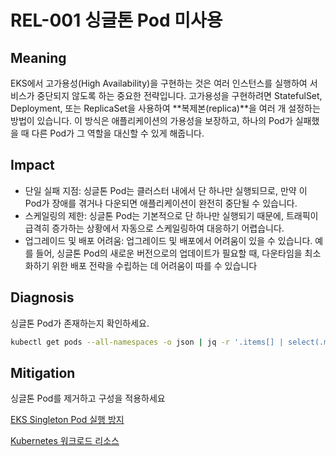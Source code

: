 # REL-001 싱글톤 Pod 미사용

## Meaning
EKS에서 고가용성(High Availability)을 구현하는 것은 여러 인스턴스를 실행하여 서비스가 중단되지 않도록 하는 중요한 전략입니다. 고가용성을 구현하려면 StatefulSet, Deployment, 또는 ReplicaSet을 사용하여 **복제본(replica)**을 여러 개 설정하는 방법이 있습니다. 이 방식은 애플리케이션의 가용성을 보장하고, 하나의 Pod가 실패했을 때 다른 Pod가 그 역할을 대신할 수 있게 해줍니다.

## Impact
- 단일 실패 지점: 싱글톤 Pod는 클러스터 내에서 단 하나만 실행되므로, 만약 이 Pod가 장애를 겪거나 다운되면 애플리케이션이 완전히 중단될 수 있습니다.
- 스케일링의 제한: 싱글톤 Pod는 기본적으로 단 하나만 실행되기 때문에, 트래픽이 급격히 증가하는 상황에서 자동으로 스케일링하여 대응하기 어렵습니다.
- 업그레이드 및 배포 어려움: 업그레이드 및 배포에서 어려움이 있을 수 있습니다. 예를 들어, 싱글톤 Pod의 새로운 버전으로의 업데이트가 필요할 때, 다운타임을 최소화하기 위한 배포 전략을 수립하는 데 어려움이 따를 수 있습니다

## Diagnosis
싱글톤 Pod가 존재하는지 확인하세요.

```bash
kubectl get pods --all-namespaces -o json | jq -r '.items[] | select(.metadata.ownerReferences | length == 0) | "namespace: \(.metadata.namespace) | podName: \(.metadata.name)"'
```

## Mitigation
싱글톤 Pod를 제거하고 구성을 적용하세요

[EKS Singleton Pod 실행 방지](https://docs.aws.amazon.com/ko_kr/eks/latest/best-practices/application.html#_recommendations)

[Kubernetes 워크로드 리소스](https://kubernetes.io/ko/docs/concepts/workloads/controllers/)